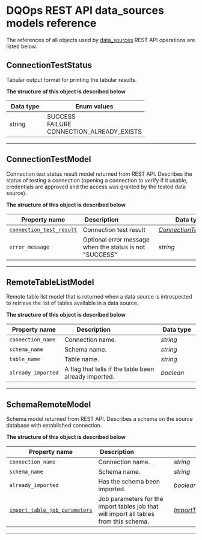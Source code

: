 # DQOps REST API data_sources models reference
The references of all objects used by [data_sources](/docs/client/operations/data_sources.md) REST API operations are listed below.


## ConnectionTestStatus
Tabular output format for printing the tabular results.


**The structure of this object is described below**


|&nbsp;Data&nbsp;type&nbsp;|&nbsp;Enum&nbsp;values&nbsp;|
|-----------|-------------|
|string|SUCCESS<br/>FAILURE<br/>CONNECTION_ALREADY_EXISTS<br/>|

___

## ConnectionTestModel
Connection test status result model returned from REST API. Describes the status of testing a connection
 (opening a connection to verify if it usable, credentials are approved and the access was granted by the tested data source).


**The structure of this object is described below**


|&nbsp;Property&nbsp;name&nbsp;|&nbsp;Description&nbsp;&nbsp;&nbsp;&nbsp;&nbsp;&nbsp;&nbsp;&nbsp;&nbsp;&nbsp;&nbsp;&nbsp;&nbsp;&nbsp;&nbsp;&nbsp;&nbsp;&nbsp;&nbsp;&nbsp;&nbsp;|&nbsp;Data&nbsp;type&nbsp;|
|---------------|---------------------------------|-----------|
|<span class="no-wrap-code">[`connection_test_result`](#connectionteststatus)</span>|Connection test result|*[ConnectionTestStatus](#connectionteststatus)*|
|<span class="no-wrap-code">`error_message`</span>|Optional error message when the status is not &quot;SUCCESS&quot;|*string*|


___

## RemoteTableListModel
Remote table list model that is returned when a data source is introspected to retrieve the list of tables available in a data source.


**The structure of this object is described below**


|&nbsp;Property&nbsp;name&nbsp;|&nbsp;Description&nbsp;&nbsp;&nbsp;&nbsp;&nbsp;&nbsp;&nbsp;&nbsp;&nbsp;&nbsp;&nbsp;&nbsp;&nbsp;&nbsp;&nbsp;&nbsp;&nbsp;&nbsp;&nbsp;&nbsp;&nbsp;|&nbsp;Data&nbsp;type&nbsp;|
|---------------|---------------------------------|-----------|
|<span class="no-wrap-code">`connection_name`</span>|Connection name.|*string*|
|<span class="no-wrap-code">`schema_name`</span>|Schema name.|*string*|
|<span class="no-wrap-code">`table_name`</span>|Table name.|*string*|
|<span class="no-wrap-code">`already_imported`</span>|A flag that tells if the table been already imported.|*boolean*|


___

## SchemaRemoteModel
Schema model returned from REST API. Describes a schema on the source database with established connection.


**The structure of this object is described below**


|&nbsp;Property&nbsp;name&nbsp;|&nbsp;Description&nbsp;&nbsp;&nbsp;&nbsp;&nbsp;&nbsp;&nbsp;&nbsp;&nbsp;&nbsp;&nbsp;&nbsp;&nbsp;&nbsp;&nbsp;&nbsp;&nbsp;&nbsp;&nbsp;&nbsp;&nbsp;|&nbsp;Data&nbsp;type&nbsp;|
|---------------|---------------------------------|-----------|
|<span class="no-wrap-code">`connection_name`</span>|Connection name.|*string*|
|<span class="no-wrap-code">`schema_name`</span>|Schema name.|*string*|
|<span class="no-wrap-code">`already_imported`</span>|Has the schema been imported.|*boolean*|
|<span class="no-wrap-code">[`import_table_job_parameters`](\docs\client\models\jobs.md#importtablesqueuejobparameters)</span>|Job parameters for the import tables job that will import all tables from this schema.|*[ImportTablesQueueJobParameters](\docs\client\models\jobs.md#importtablesqueuejobparameters)*|


___

